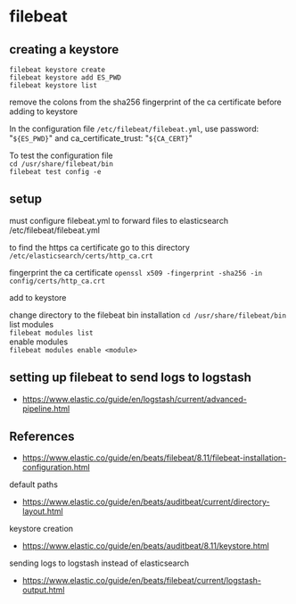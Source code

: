 # filebeat

## creating a keystore
`filebeat keystore create`<br>
`filebeat keystore add ES_PWD`<br>
`filebeat keystore list`

remove the colons from the sha256 fingerprint of the ca certificate before adding to keystore


In the configuration file `/etc/filebeat/filebeat.yml`, use password: "`${ES_PWD}`" and ca_certificate_trust: "`${CA_CERT}`"

To test the configuration file<br>
`cd /usr/share/filebeat/bin`<br>
`filebeat test config -e`

## setup
must configure filebeat.yml to forward files to elasticsearch
/etc/filebeat/filebeat.yml

to find the https ca certificate go to this directory
`/etc/elasticsearch/certs/http_ca.crt`

fingerprint the ca certificate
`openssl x509 -fingerprint -sha256 -in config/certs/http_ca.crt`

add to keystore


change directory to the filebeat bin installation
`cd /usr/share/filebeat/bin` <br>
list modules <br>
`filebeat modules list` <br>
enable modules <br>
`filebeat modules enable <module>` <br>

## setting up filebeat to send logs to logstash
- https://www.elastic.co/guide/en/logstash/current/advanced-pipeline.html

## References
- https://www.elastic.co/guide/en/beats/filebeat/8.11/filebeat-installation-configuration.html

default paths

- https://www.elastic.co/guide/en/beats/auditbeat/current/directory-layout.html

keystore creation
 - https://www.elastic.co/guide/en/beats/auditbeat/8.11/keystore.html

sending logs to logstash instead of elasticsearch
- https://www.elastic.co/guide/en/beats/filebeat/current/logstash-output.html
